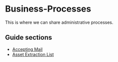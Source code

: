 # Business-Processes
This is where we can share administrative processes.

<h2>Guide sections</h2>
<ul>
  <li><a href="https://github.com/VokkeSoftware/Knowledge-Base-Business-Processes/blob/master/Accepting-Mail.md">Accepting Mail</a></li>
  <li><a href="https://github.com/VokkeSoftware/Knowledge-Base-Business-Processes/blob/master/Asset-Extraction-List.MD">Asset Extraction List</a></li>
</ul>
